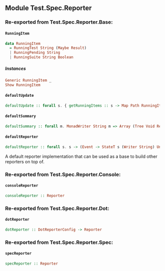 ## Module Test.Spec.Reporter


### Re-exported from Test.Spec.Reporter.Base:

#### `RunningItem`

``` purescript
data RunningItem
  = RunningTest String (Maybe Result)
  | RunningPending String
  | RunningSuite String Boolean
```

##### Instances
``` purescript
Generic RunningItem _
Show RunningItem
```

#### `defaultUpdate`

``` purescript
defaultUpdate :: forall s. { getRunningItems :: s -> Map Path RunningItem, printFinishedItem :: Path -> RunningItem -> StateT s (Writer String) Unit, putRunningItems :: Map Path RunningItem -> s -> s, update :: Event -> StateT s (Writer String) Unit } -> (Event -> StateT s (Writer String) Unit)
```

#### `defaultSummary`

``` purescript
defaultSummary :: forall m. MonadWriter String m => Array (Tree Void Result) -> m Unit
```

#### `defaultReporter`

``` purescript
defaultReporter :: forall s. s -> (Event -> StateT s (Writer String) Unit) -> Reporter
```

A default reporter implementation that can be used as a base to build
other reporters on top of.

### Re-exported from Test.Spec.Reporter.Console:

#### `consoleReporter`

``` purescript
consoleReporter :: Reporter
```

### Re-exported from Test.Spec.Reporter.Dot:

#### `dotReporter`

``` purescript
dotReporter :: DotReporterConfig -> Reporter
```

### Re-exported from Test.Spec.Reporter.Spec:

#### `specReporter`

``` purescript
specReporter :: Reporter
```

